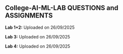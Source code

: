 ## College-AI-ML-LAB QUESTIONS and ASSIGNMENTS
**Lab 1+2:**  Uploaded on 26/09/2025

**Lab 3:**  Uploaded on 26/09/2025

**Lab 4:**  Uploaded on 26/09/2025
